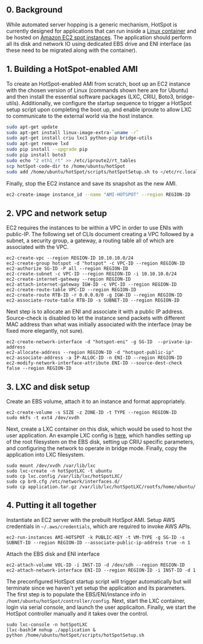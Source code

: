 ## 0. Background 
While automated server hopping is a generic mechanism, HotSpot is currently designed for applications that can run inside a [Linux container](https://linuxcontainers.org/) and be hosted on [Amazon EC2 spot instances](https://aws.amazon.com/ec2/spot/). The application should perform all its disk and network IO using dedicated EBS drive and ENI interface (as these need to be migrated along with the container).

## 1. Building a HotSpot-enabled AMI 
To create an HotSpot-enabled AMI from scratch, boot up an EC2 instance with the chosen version of Linux (commands shown here are for Ubuntu) and then install the essential software packages (LXC, CRIU, Boto3, bridge-utils). Additionally, we configure the startup sequence to trigger a HotSpot setup script upon completing the boot up, and enable iproute to allow LXC to communicate to the external world via the host instance.
 
```bash
sudo apt-get update
sudo apt-get install linux-image-extra-`uname -r`
sudo apt-get install criu lxc1 python-pip bridge-utils
sudo apt-get remove lxd
sudo pip install --upgrade pip
sudo pip install boto3
sudo echo "2 eth1_rt" >> /etc/iproute2/rt_tables
scp hotSpot-code-dir to /home/ubuntu/hotSpot
sudo add /home/ubuntu/hotSpot/scripts/hotSpotSetup.sh to </etc/rc.local>
```

Finally, stop the EC2 instance and save its snapshot as the new AMI.
```bash
ec2-create-image instance_id --name "AMI-HOTSPOT" --region REGION-ID
```

## 2. VPC and network setup
EC2 requires the instances to be within a VPC in order to use ENIs with public-IP. The following set of CLIs document creating a VPC followed by a subnet, a security group, a gateway, a routing table all of which are associated with the VPC.

```shell
ec2-create-vpc --region REGION-ID 10.10.10.0/24
ec2-create-group hotspot -d "hotspot" -c VPC-ID --region REGION-ID
ec2-authorize SG-ID -P all --region REGION-ID
ec2-create-subnet -c VPC-ID --region REGION-ID -i 10.10.10.0/24
ec2-create-internet-gateway --region REGION-ID
ec2-attach-internet-gateway IGW-ID -c VPC-ID --region REGION-ID
ec2-create-route-table VPC-ID --region REGION-ID
ec2-create-route RTB-ID -r 0.0.0.0/0 -g IGW-ID --region REGION-ID
ec2-associate-route-table RTB-ID -s SUBNET-ID --region REGION-ID
```

Next step is to allocate an ENI and associate it with a public IP address. Source-check is disabled to let the instance send packets with different MAC address than what was initially associated with the interface (may be fixed more elegantly, not sure).

```shell
ec2-create-network-interface -d "hotspot-eni" -g SG-ID  --private-ip-address 
ec2-allocate-address --region REGION-ID -d "hotspot-public-ip" 
ec2-associate-address -a IP-ALLOC-ID -n ENI-ID --region REGION-ID
ec2-modify-network-interface-attribute ENI-ID --source-dest-check false --region REGION-ID
```

## 3. LXC and disk setup
Create an EBS volume, attach it to an instance and format appropriately.

```shell
ec2-create-volume -s SIZE -z ZONE-ID -t TYPE --region REGION-ID
sudo mkfs -t ext4 /dev/xvdh
```
Next, create a LXC container on this disk, which would be used to host the user application. An example LXC config is [here](https://github.com/umass-sustainablecomputinglab/hotspot/tree/master/code/config/lxc.config), which handles setting up of the root filesystem on the EBS disk, setting up CRIU specific parameters, and configuring the network to operate in bridge mode. Finally, copy the application into LXC filesystem.

```shell
sudo mount /dev/xvdh /var/lib/lxc
sudo lxc-create -n hotSpotLXC -t ubuntu
sudo cp lxc.config /var/lib/lxc/hotSpotLXC/
sudo cp br0.cfg /etc/network/interfaces.d/
sudo cp application.tar.gz /var/lib/lxc/hotSpotLXC/rootfs/home/ubuntu/
```

## 4. Putting it all together
Instantiate an EC2 server with the prebuilt HotSpot AMI. Setup AWS credentials in `~/.aws/credentials`, which are required to invoke AWS APIs.
```shell
ec2-run-instances AMI-HOTSPOT -k PUBLIC-KEY -t VM-TYPE -g SG-ID -s SUBNET-ID --region REGION-ID --associate-public-ip-address true -n 1
```

Attach the EBS disk and ENI interface
```shell
ec2-attach-volume VOL-ID -i INST-ID -d /dev/sdh --region REGION-ID
ec2-attach-network-interface ENI-ID --region REGION-ID -i INST-ID -d 1
```

The preconfigured HotSpot startup script will trigger automatically but will terminate since we haven't yet setup the application and its parameters. The first step is to populate the EBS/ENI/instance info in `/homt/ubuntu/hotSpot/controller/config`. Next, start the LXC container, login via serial console, and launch the user applicaiton. Finally, we start the HotSpot controller manually and it takes over the control.

```shell
sudo lxc-console -n hotSpotLXC
[lxc-bash]# nohup ./application &
python /home/ubuntu/hotSpot/scripts/hotSpotSetup.sh
```

